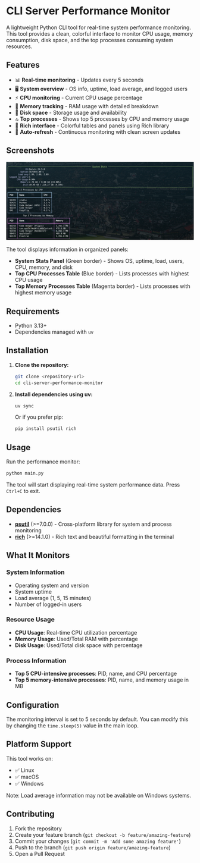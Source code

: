 # CLI Server Performance Monitor

A lightweight Python CLI tool for real-time system performance monitoring. This tool provides a clean, colorful interface to monitor CPU usage, memory consumption, disk space, and the top processes consuming system resources.

## Features

- 📊 **Real-time monitoring** - Updates every 5 seconds
- 🖥️ **System overview** - OS info, uptime, load average, and logged users
- ⚡ **CPU monitoring** - Current CPU usage percentage
- 🧠 **Memory tracking** - RAM usage with detailed breakdown
- 💾 **Disk space** - Storage usage and availability
- 🔝 **Top processes** - Shows top 5 processes by CPU and memory usage
- 🎨 **Rich interface** - Colorful tables and panels using Rich library
- 🔄 **Auto-refresh** - Continuous monitoring with clean screen updates

## Screenshots

![CLI Performance Monitor Screenshot](docs/images/image.png)

The tool displays information in organized panels:
- **System Stats Panel** (Green border) - Shows OS, uptime, load, users, CPU, memory, and disk
- **Top CPU Processes Table** (Blue border) - Lists processes with highest CPU usage
- **Top Memory Processes Table** (Magenta border) - Lists processes with highest memory usage

## Requirements

- Python 3.13+
- Dependencies managed with `uv`

## Installation

1. **Clone the repository:**
   ```bash
   git clone <repository-url>
   cd cli-server-performance-monitor
   ```

2. **Install dependencies using uv:**
   ```bash
   uv sync
   ```

   Or if you prefer pip:
   ```bash
   pip install psutil rich
   ```

## Usage

Run the performance monitor:

```bash
python main.py
```

The tool will start displaying real-time system performance data. Press `Ctrl+C` to exit.

## Dependencies

- **[psutil](https://pypi.org/project/psutil/)** (>=7.0.0) - Cross-platform library for system and process monitoring
- **[rich](https://pypi.org/project/rich/)** (>=14.1.0) - Rich text and beautiful formatting in the terminal

## What It Monitors

### System Information
- Operating system and version
- System uptime
- Load average (1, 5, 15 minutes)
- Number of logged-in users

### Resource Usage
- **CPU Usage**: Real-time CPU utilization percentage
- **Memory Usage**: Used/Total RAM with percentage
- **Disk Usage**: Used/Total disk space with percentage

### Process Information
- **Top 5 CPU-intensive processes**: PID, name, and CPU percentage
- **Top 5 memory-intensive processes**: PID, name, and memory usage in MB

## Configuration

The monitoring interval is set to 5 seconds by default. You can modify this by changing the `time.sleep(5)` value in the main loop.

## Platform Support

This tool works on:
- ✅ Linux
- ✅ macOS  
- ✅ Windows

Note: Load average information may not be available on Windows systems.

## Contributing

1. Fork the repository
2. Create your feature branch (`git checkout -b feature/amazing-feature`)
3. Commit your changes (`git commit -m 'Add some amazing feature'`)
4. Push to the branch (`git push origin feature/amazing-feature`)
5. Open a Pull Request
